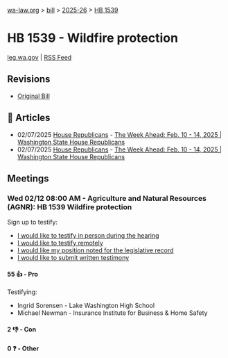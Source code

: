 [wa-law.org](/) > [bill](/bill/) > [2025-26](/bill/2025-26/) > [HB 1539](/bill/2025-26/hb/1539/)

# HB 1539 - Wildfire protection
[leg.wa.gov](https://app.leg.wa.gov/billsummary?BillNumber=1539&Year=2025&Initiative=false) | [RSS Feed](./rss.xml)

## Revisions
* [Original Bill](1/)

## 📰 Articles
* 02/07/2025 [House Republicans](/org/house_republicans/) - [The Week Ahead: Feb. 10 - 14, 2025 | Washington State House Republicans](http://houserepublicans.wa.gov/week/the-week-ahead-feb-10-14-2025/#:~:text=HB%201539)
* 02/07/2025 [House Republicans](/org/house_republicans/) - [The Week Ahead: Feb. 10 - 14, 2025 | Washington State House Republicans](https://houserepublicans.wa.gov/week/the-week-ahead-feb-10-14-2025/#:~:text=HB%201539)

## Meetings
### Wed 02/12 08:00 AM - Agriculture and Natural Resources (AGNR): HB 1539 Wildfire protection
Sign up to testify:
* [I would like to testify in person during the hearing](https://app.leg.wa.gov/csi/Testifier/Add?chamber=House&mId=32739&aId=163140&caId=25526&tId=1)
* [I would like to testify remotely](https://app.leg.wa.gov/csi/Testifier/Add?chamber=House&mId=32739&aId=163140&caId=25526&tId=2)
* [I would like my position noted for the legislative record](https://app.leg.wa.gov/csi/Testifier/Add?chamber=House&mId=32739&aId=163140&caId=25526&tId=3)
* [I would like to submit written testimony](https://app.leg.wa.gov/csi/Testifier/Add?chamber=House&mId=32739&aId=163140&caId=25526&tId=4)

#### 55 👍 - Pro
Testifying:
* Ingrid Sorensen - Lake Washington High School
* Michael Newman - Insurance Institute for Business & Home Safety

#### 2 👎 - Con

#### 0 ❓ - Other
